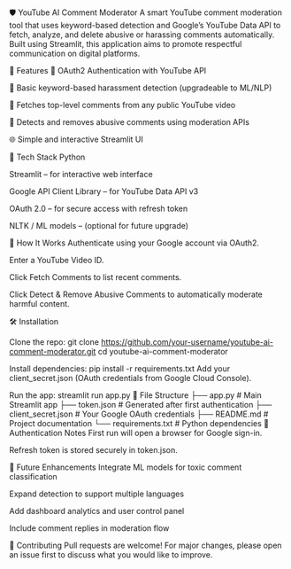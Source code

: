 🛡️ YouTube AI Comment Moderator
A smart YouTube comment moderation tool that uses keyword-based detection and Google’s YouTube Data API to fetch, analyze, and delete abusive or harassing comments automatically. Built using Streamlit, this application aims to promote respectful communication on digital platforms.

📌 Features
🔐 OAuth2 Authentication with YouTube API

🧠 Basic keyword-based harassment detection (upgradeable to ML/NLP)

📝 Fetches top-level comments from any public YouTube video

🚨 Detects and removes abusive comments using moderation APIs

🌐 Simple and interactive Streamlit UI

🧠 Tech Stack
Python

Streamlit – for interactive web interface

Google API Client Library – for YouTube Data API v3

OAuth 2.0 – for secure access with refresh token

NLTK / ML models – (optional for future upgrade)

🚀 How It Works
Authenticate using your Google account via OAuth2.

Enter a YouTube Video ID.

Click Fetch Comments to list recent comments.

Click Detect & Remove Abusive Comments to automatically moderate harmful content.

🛠️ Installation

Clone the repo:
git clone https://github.com/your-username/youtube-ai-comment-moderator.git
cd youtube-ai-comment-moderator

Install dependencies:
pip install -r requirements.txt
Add your client_secret.json (OAuth credentials from Google Cloud Console).

Run the app:
streamlit run app.py
📂 File Structure
├── app.py                 # Main Streamlit app
├── token.json             # Generated after first authentication
├── client_secret.json     # Your Google OAuth credentials
├── README.md              # Project documentation
└── requirements.txt       # Python dependencies
🔐 Authentication Notes
First run will open a browser for Google sign-in.

Refresh token is stored securely in token.json.

🔮 Future Enhancements
Integrate ML models for toxic comment classification

Expand detection to support multiple languages

Add dashboard analytics and user control panel

Include comment replies in moderation flow

🤝 Contributing
Pull requests are welcome! For major changes, please open an issue first to discuss what you would like to improve.
